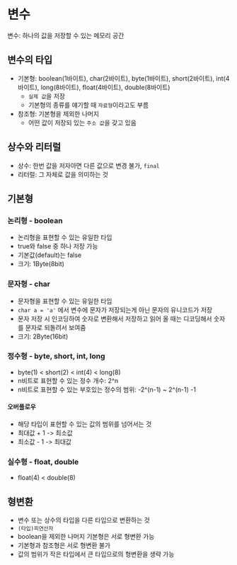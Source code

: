 # 변수
변수: 하나의 값을 저장할 수 있는 메모리 공간

## 변수의 타입
- 기본형: boolean(1바이트), char(2바이트), byte(1바이트), short(2바이트), int(4바이트), long(8바이트), float(4바이트), double(8바이트)
  - `실제 값`을 저장
  - 기본형의 종류를 얘기할 때 `자료형`이라고도 부름
- 참조형: 기본형을 제외한 나머지
  - 어떤 값이 저장되 있는 `주소 값`을 갖고 있음

## 상수와 리터럴
- 상수: 한번 값을 저자아면 다른 값으로 변경 불가, `final`
- 리터럴: 그 자체로 값을 의미하는 것

## 기본형
### 논리형 - boolean
- 논리형을 표현할 수 있는 유일한 타입
- true와 false 중 하나 저장 가능
- 기본값(default)는 false
- 크기: 1Byte(8bit)

### 문자형 - char
- 문자형을 표현할 수 있는 유일한 타입
- `char a = 'a'` 에서 변수에 문자가 저장되는게 아닌 문자의 유니코드가 저장
- 문자 저장 시 인코딩하여 숫자로 변환해서 저장하고 읽어 올 때는 디코딩해서 숫자를 문자로 되돌려서 보여줌
- 크기: 2Byte(16bit)

### 정수형 - byte, short, int, long
- byte(1) < short(2) < int(4) < long(8)
- n비트로 표현할 수 있는 정수 개수: 2^n
- n비트로 표현할 수 있는 부호있는 정수의 범위: -2^(n-1) ~ 2^(n-1) -1

#### 오버플로우
- 해당 타입이 표현할 수 있는 값의 범위를 넘어서는 것
- 최대값 + 1 -> 최소값
- 최소값 - 1 -> 최대값

### 실수형 - float, double
- float(4) < double(8)

## 형변환
- 변수 또는 상수의 타입을 다른 타입으로 변환하는 것
- `(타입)피연산자`
- boolean을 제외한 나머지 기본형은 서로 형변환 가능
- 기본형과 참조형은 서로 형변환 불가
- 값의 범위가 작은 타입에서 큰 타입으로의 형변환을 생략 가능
